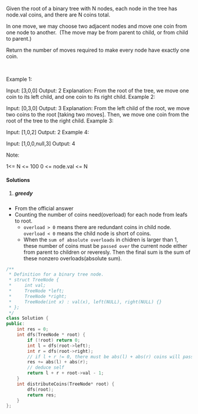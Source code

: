 Given the root of a binary tree with N nodes, each node in the tree has node.val coins, and there are N coins total.

In one move, we may choose two adjacent nodes and move one coin from one node to another.  (The move may be from parent to child, or from child to parent.)

Return the number of moves required to make every node have exactly one coin.

 

Example 1:



Input: [3,0,0]
Output: 2
Explanation: From the root of the tree, we move one coin to its left child, and one coin to its right child.
Example 2:



Input: [0,3,0]
Output: 3
Explanation: From the left child of the root, we move two coins to the root [taking two moves].  Then, we move one coin from the root of the tree to the right child.
Example 3:



Input: [1,0,2]
Output: 2
Example 4:



Input: [1,0,0,null,3]
Output: 4
 

Note:

1<= N <= 100
0 <= node.val <= N

#### Solutions

1. ##### greedy

- From the official answer
- Counting the number of coins need(overload) for each node from leafs to root.
    - `overload > 0` means there are redundant coins in child node. `overload < 0` means the child node is short of coins.
    - When the `sum of absolute overloads` in chidren is larger than 1, these number of coins must be `passed over` the current node either from parent to children or reveresly. Then the final sum is the sum of these nonzero overloads(absolute sum).

```c++
/**
 * Definition for a binary tree node.
 * struct TreeNode {
 *     int val;
 *     TreeNode *left;
 *     TreeNode *right;
 *     TreeNode(int x) : val(x), left(NULL), right(NULL) {}
 * };
 */
class Solution {
public:
    int res = 0;
    int dfs(TreeNode * root) {
        if (!root) return 0;
        int l = dfs(root->left);
        int r = dfs(root->right);
        // if l + r != 0, there must be abs(l) + abs(r) coins will pass by this node
        res += abs(l) + abs(r);
        // deduce self
        return l + r + root->val - 1;
    }
    int distributeCoins(TreeNode* root) {
        dfs(root);
        return res;
    }
};
```